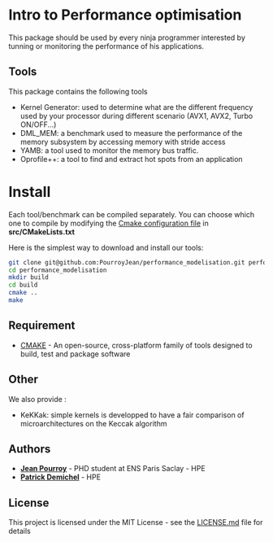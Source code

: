 # Intro to Performance optimisation
This package should be used by every ninja programmer interested by tunning or monitoring the performance of his applications.

## Tools
This package contains the following tools
*   Kernel Generator: used to determine what are the different frequency used by your processor during different scenario (AVX1, AVX2, Turbo ON/OFF...)
*   DML_MEM: a benchmark used to measure the performance of the memory subsystem by accessing memory with stride access
*   YAMB: a tool used to monitor the memory bus traffic.
*   Oprofile++: a tool to find and extract hot spots from an application

# Install

Each tool/benchmark can be compiled separately. You can choose which one to compile by modifying the [Cmake configuration file](src/CMakeLists.txt) in **src/CMakeLists.txt**

Here is the simplest way to download and install our tools:
```bash
git clone git@github.com:PourroyJean/performance_modelisation.git performance_modelisation
cd performance_modelisation
mkdir build
cd build
cmake ..
make
```


## Requirement

* [CMAKE](https://cmake.org/) - An open-source, cross-platform family of tools designed to build, test and package software


## Other

We also provide :
* KeKKak: simple kernels is developped to have a fair comparison of microarchitectures on the Keccak algorithm 



## Authors

* **[Jean Pourroy](https://www.linkedin.com/in/pourroyjean/)** - PHD student at ENS Paris Saclay - HPE
* **[Patrick Demichel]()** - HPE

## License

This project is licensed under the MIT License - see the [LICENSE.md](LICENSE.md) file for details
